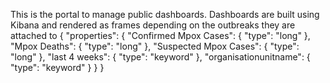 This is the portal to manage public dashboards. Dashboards are built using Kibana and rendered as frames depending on the outbreaks they are attached to
{
  "properties": {
    "Confirmed Mpox Cases": {
      "type": "long"
    },
    "Mpox Deaths": {
      "type": "long"
    },
    "Suspected Mpox Cases": {
      "type": "long"
    },
    "last 4 weeks": {
      "type": "keyword"
    },
    "organisationunitname": {
      "type": "keyword"
    }
  }
}